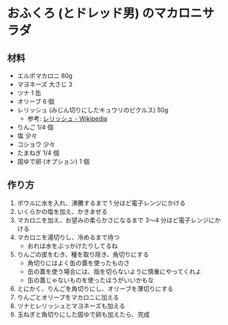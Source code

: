# おふくろ (とドレッド男) のマカロニサラダ

## 材料

* エルボマカロニ 80g
* マヨネーズ 大さじ 3
* ツナ 1 缶
* オリーブ 6 個
* レリッシュ (みじん切りにしたキュウリのピクルス) 50g
    * 参考: [レリッシュ \- Wikipedia](https://ja.wikipedia.org/wiki/%E3%83%AC%E3%83%AA%E3%83%83%E3%82%B7%E3%83%A5)
* りんご 1/4 個
* 塩 少々
* コショウ 少々
* たまねぎ 1/4 個
* 固ゆで卵 (オプション) 1 個

## 作り方

1. ボウルに水を入れ、沸騰するまで 1 分ほど電子レンジにかける
2. いくらかの塩を加え、かきまぜる
3. マカロニを加え、お望みの柔らかさになるまで 3〜4 分ほど電子レンジにかける
4. マカロニを湯切りし、冷めるまで待つ
    * おれは水をぶっかけたりしてるね
5. りんごの皮をむき、種を取り除き、角切りにする
    * 角切りにはよく缶の蓋を使ったものさ
    * 缶の蓋を使う場合には、指を切らないように慎重にやってくれよ
    * 缶の蓋じゃないものを使ったほうがいいかもな
6. とにかく、りんごを角切りにし、オリーブを薄切りにする
7. りんごとオリーブをマカロニに加える
8. ツナとレリッシュとマヨネーズも加える
9. 玉ねぎと角切りにした固ゆで卵も加えたら、完成
